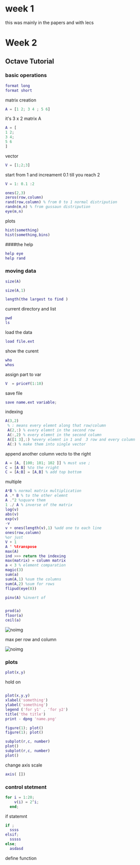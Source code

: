 

# week 1
this was mainly in the papers and with lecs


# Week 2
## Octave Tutorial

### basic operations
```MATLAB
format long
format short
```
matrix creation

```MATLAB
A = [1 2; 3 4 ; 5 6]
```
it's 3 x 2 matrix A

```MATLAB
A = [
1 2;
3 4;
5 6
]
```

vector

```MATLAB
V = [1;2;3]
```

start from 1 and increament 0.1 till you reach 2

```m
V = 1: 0.1 :2
```
```m
ones(2,3)
zeros(row,column)
rand(row,column) % from 0 to 1 normal distripution
randn(m,n) % from gussaun distripution
eye(m,n)
```
plots
```m
hist(something)
hist(something,bins)
```
####the help

```m
help eye
help rand
```

### moving data

```m
size(A)
```
```m
size(A,1)

length(the largest to find )

```
current directory and list

```m
pwd
ls
```
load the data
```m
load file.ext
```
show the curent
```m
who
whos

```
assign part to var

```m
V  = priceY(1:10)
```
save file
```m
save name.ext variable;
```

indexing

```m
A(3,2)
 % : means every elemnt along that row/column
 A(2,:) % every elemnt in the second row
 A(:,2) % every elemnt in the second column
 A([1 3],:) %every elemnt in 1 and  3 row and every column
 A(:) % make them into single vector
```
append another column vecto to the right

```m
A = [A, [100; 101; 102 ]] % must use ;
C = [A B] %to the rright
C = [A;B] = [A,B] % add top bottom
```
multiple

```m
A*B % normal matrix multiplication
A .* B % to the other elemnt
A .^2 %square them
1 ./ A % inverse of the matrix
log(v)
abs(v)
exp(v)
-v
v + ones(length(v),1) %add one to each line
ones(row,column)
%or just
V + 1
A ' %transpose
max(A)
ind >>> return the indexing
max(matrix) = column matrix
a < 3 % element comparation
magic(3)
sum(a)
sum(A,1) %sum the columns
sum(A,2) %sum for rows
flipud(eye(8))

pinv(A) %invert of


prod(a)
floor(a)
ceil(a)
```

![noimg](week2/Untitled.png)


max per row and column


![noimg](week2/screenshot_37.png)


### plots


```m
plot(x,y)
```

hold on
```m

plot(x,y,y)
xlabel('something')
ylabel('something')
legend ('for y1' , 'for y2')
title('the title')
print - dpng 'name.png'
```
```m
figure(1); plot()
figure(1); plot()

subplot(r,c, number)
plot()
subplot(r,c, number)
plot()
```
change axis scale
```m
axis( [])
```

### control stetment

```m
for i = 1:20;
    v(i) = 2^i;
  end;
```
if statemnt
```m
if ;
  ssss
elsif;
  sssss
else;
  asdasd
```

define function
